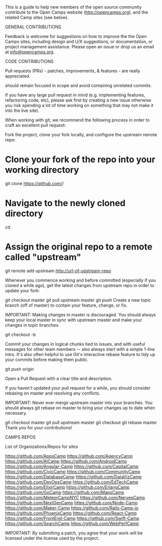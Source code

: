 This is a guide to help new members of the open source community contribute to the Open Camps website (http://opencamps.org), and the related Camp sites (see below).



GENERAL CONTRIBUTIONS

Feedback is welcome for suggestions on how to improve the the Open Camps sites, including design and U/X suggestions, or documentation, or project management assistance. Please open an issue or drop us an email at info@opencamps.org.


CODE CONTRIBUTIONS

Pull requests (PRs) - patches, improvements, & features - are really appreciated.

 should remain focused in scope and avoid containing unrelated commits.

If you have any large pull request in mind (e.g. implementing features, refactoring code, etc), please ask first by creating a new issue otherwise you risk spending a lot of time working on something that may not make it into the live site).

When working with git, we recommend the following process in order to craft an excellent pull request:

Fork the project, clone your fork locally, and configure the upstream remote repo:

# Clone your fork of the repo into your working directory
git clone https://github.com/<your-username>/<repo-name>

# Navigate to the newly cloned directory
cd <repo-name>

# Assign the original repo to a remote called "upstream"
git remote add upstream <http://url-of-upstream-repo>

Whenever you commence working and before committed (especially if you cloned a while ago), get the latest changes from upstream repo in order to update your fork:

git checkout master
git pull upstream master
git push
Create a new topic branch (off of master) to contain your feature, change, or fix.

IMPORTANT: Making changes in master is discouraged. You should always keep your local master in sync with upstream master and make your changes in topic branches.

git checkout -b <topic-branch-name>

Commit your changes in logical chunks tied to issues, and with useful messages for other team members -- also always start with a simple 1-line intro. It's also often helpful to use Git's interactive rebase feature to tidy up your commits before making them public.

git push origin <topic-branch-name>

Open a Pull Request with a clear title and description.

If you haven't updated your pull request for a while, you should consider rebasing on master and resolving any conflicts.

IMPORTANT: Never ever merge upstream master into your branches. You should always git rebase on master to bring your changes up to date when necessary.

git checkout master
git pull upstream master
git checkout <your-topic-branch>
git rebase master
Thank you for your contributions!


CAMPS REPOS

List of Organizations/Repos for sites

https://github.com/AppsCamp
https://github.com/AgencyCamp
https://github.com/AICamp
https://github.com/AndroidCamp
https://github.com/Angular-Camp
https://github.com/CapitalCamp
https://github.com/CivicCamp
https://github.com/CommunityCamp
https://github.com/DatabaseCamp
https://github.com/DataVizCamp
https://github.com/DevOpsCamp
https://github.com/EdTechCamp
https://github.com/ElixirCamp
https://github.com/ErlangCamp
https://github.com/GoCamp
https://github.com/MapsCamp
https://github.com/MeteorCampNYC
https://github.com/NervesCamp
https://github.com/NextGenCamp
https://github.com/Node-Camp
https://github.com/Maker-Camp
https://github.com/Rails-Camp-io
https://github.com/PhoenixCamp
https://github.com/React-Camp
https://github.com/FrontEnd-Camp
https://github.com/Swift-Camp
https://github.com/SearchCamp
https://github.com/WebPerfCamp


IMPORTANT: By submitting a patch, you agree that your work will be licensed under the license used by the project.

